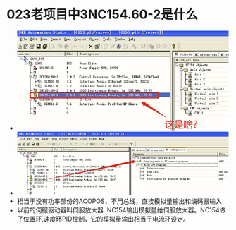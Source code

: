 # 023老项目中3NC154.60-2是什么
- ![Img](./FILES/023老项目中3NC154.60-2是什么.md/img-20220722110132.png)
- ![Img](./FILES/023老项目中3NC154.60-2是什么.md/img-20220722110148.png)
- 相当于没有功率部份的ACOPOS，不用总线，直接模拟量输出和编码器输入
- 以前的伺服驱动器叫伺服放大器. NC154输出模拟量给伺服放大器。NC154做了位置环,速度环PID控制，它的模拟量输出相当于电流环设定。
